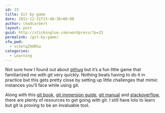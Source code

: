 ```yaml
---
id: 23
title: Git by game
date: 2012-12-31T23:40:36+00:00
author: chadcarbert
layout: post
guid: http://sticksnglue.com/wordpress/?p=23
permalink: /git-by-game/
sfw_pwd:
  - scSelqZ9GMSa
categories:
  - Learning
---
```

Not sure how I found out about [githug](https://github.com/Gazler/githug) but it&#8217;s a fun little game that familiarized me with git very quickly. Nothing beats having to do it in practice but this gets pretty close by setting up little challenges that mimic instances you&#8217;ll face while using git.

Along with this [git book](http://git-scm.com/book/en/), [git immersion guide](http://gitimmersion.com/), [git manual](http://www.kernel.org/pub/software/scm/git/docs/user-manual.html) and [stackoverflow](http://stackoverflow.com/questions/tagged/git), there are plenty of resources to get going with git. I still have lots to learn but git is proving to be an invaluable tool.